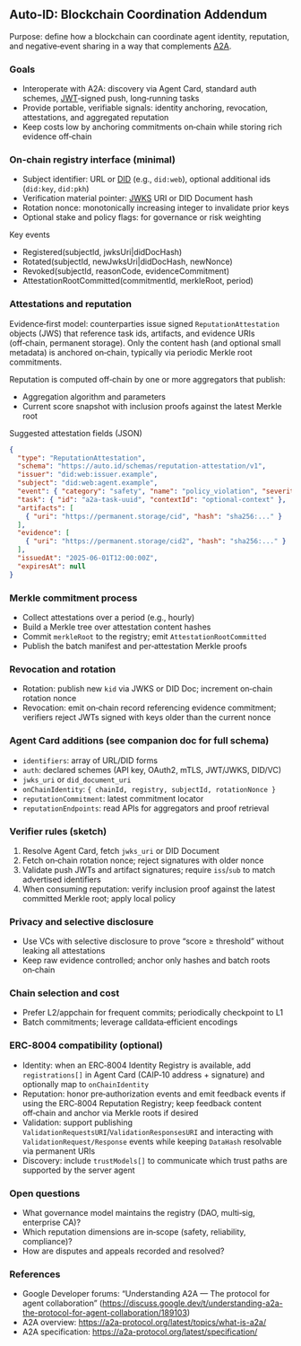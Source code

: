 ## Auto‑ID: Blockchain Coordination Addendum

Purpose: define how a blockchain can coordinate agent identity, reputation, and negative‑event sharing in a way that complements [A2A](../glossary.md#a2a-agent-to-agent).

### Goals

- Interoperate with A2A: discovery via Agent Card, standard auth schemes, [JWT](../glossary.md#jwt-json-web-token)‑signed push, long‑running tasks
- Provide portable, verifiable signals: identity anchoring, revocation, attestations, and aggregated reputation
- Keep costs low by anchoring commitments on‑chain while storing rich evidence off‑chain

### On‑chain registry interface (minimal)

- Subject identifier: URL or [DID](../glossary.md#did-decentralized-identifier) (e.g., `did:web`), optional additional ids (`did:key`, `did:pkh`)
- Verification material pointer: [JWKS](../glossary.md#jwks-json-web-key-set) URI or DID Document hash
- Rotation nonce: monotonically increasing integer to invalidate prior keys
- Optional stake and policy flags: for governance or risk weighting

Key events

- Registered(subjectId, jwksUri|didDocHash)
- Rotated(subjectId, newJwksUri|didDocHash, newNonce)
- Revoked(subjectId, reasonCode, evidenceCommitment)
- AttestationRootCommitted(commitmentId, merkleRoot, period)

### Attestations and reputation

Evidence‑first model: counterparties issue signed `ReputationAttestation` objects (JWS) that reference task ids, artifacts, and evidence URIs (off‑chain, permanent storage). Only the content hash (and optional small metadata) is anchored on‑chain, typically via periodic Merkle root commitments.

Reputation is computed off‑chain by one or more aggregators that publish:

- Aggregation algorithm and parameters
- Current score snapshot with inclusion proofs against the latest Merkle root

Suggested attestation fields (JSON)

```json
{
  "type": "ReputationAttestation",
  "schema": "https://auto.id/schemas/reputation-attestation/v1",
  "issuer": "did:web:issuer.example",
  "subject": "did:web:agent.example",
  "event": { "category": "safety", "name": "policy_violation", "severity": 3 },
  "task": { "id": "a2a-task-uuid", "contextId": "optional-context" },
  "artifacts": [
    { "uri": "https://permanent.storage/cid", "hash": "sha256:..." }
  ],
  "evidence": [
    { "uri": "https://permanent.storage/cid2", "hash": "sha256:..." }
  ],
  "issuedAt": "2025-06-01T12:00:00Z",
  "expiresAt": null
}
```

### Merkle commitment process

- Collect attestations over a period (e.g., hourly)
- Build a Merkle tree over attestation content hashes
- Commit `merkleRoot` to the registry; emit `AttestationRootCommitted`
- Publish the batch manifest and per‑attestation Merkle proofs

### Revocation and rotation

- Rotation: publish new `kid` via JWKS or DID Doc; increment on‑chain rotation nonce
- Revocation: emit on‑chain record referencing evidence commitment; verifiers reject JWTs signed with keys older than the current nonce

### Agent Card additions (see companion doc for full schema)

- `identifiers`: array of URL/DID forms
- `auth`: declared schemes (API key, OAuth2, mTLS, JWT/JWKS, DID/VC)
- `jwks_uri` or `did_document_uri`
- `onChainIdentity`: `{ chainId, registry, subjectId, rotationNonce }`
- `reputationCommitment`: latest commitment locator
- `reputationEndpoints`: read APIs for aggregators and proof retrieval

### Verifier rules (sketch)

1. Resolve Agent Card, fetch `jwks_uri` or DID Document
2. Fetch on‑chain rotation nonce; reject signatures with older nonce
3. Validate push JWTs and artifact signatures; require `iss`/`sub` to match advertised identifiers
4. When consuming reputation: verify inclusion proof against the latest committed Merkle root; apply local policy

### Privacy and selective disclosure

- Use VCs with selective disclosure to prove “score ≥ threshold” without leaking all attestations
- Keep raw evidence controlled; anchor only hashes and batch roots on‑chain

### Chain selection and cost

- Prefer L2/appchain for frequent commits; periodically checkpoint to L1
- Batch commitments; leverage calldata‑efficient encodings

### ERC‑8004 compatibility (optional)

- Identity: when an ERC‑8004 Identity Registry is available, add `registrations[]` in Agent Card (CAIP‑10 address + signature) and optionally map to `onChainIdentity`
- Reputation: honor pre‑authorization events and emit feedback events if using the ERC‑8004 Reputation Registry; keep feedback content off‑chain and anchor via Merkle roots if desired
- Validation: support publishing `ValidationRequestsURI`/`ValidationResponsesURI` and interacting with `ValidationRequest/Response` events while keeping `DataHash` resolvable via permanent URIs
- Discovery: include `trustModels[]` to communicate which trust paths are supported by the server agent

### Open questions

- What governance model maintains the registry (DAO, multi‑sig, enterprise CA)?
- Which reputation dimensions are in‑scope (safety, reliability, compliance)?
- How are disputes and appeals recorded and resolved?

### References

- Google Developer forums: “Understanding A2A — The protocol for agent collaboration” (https://discuss.google.dev/t/understanding-a2a-the-protocol-for-agent-collaboration/189103)
- A2A overview: https://a2a-protocol.org/latest/topics/what-is-a2a/
- A2A specification: https://a2a-protocol.org/latest/specification/

